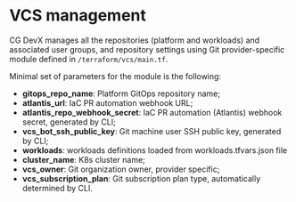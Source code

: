 # VCS management

CG DevX manages all the repositories (platform and workloads) and associated user groups,
and repository settings using Git provider-specific module defined in `/terraform/vcs/main.tf`.

Minimal set of parameters for the module is the following:

- **gitops_repo_name**: Platform GitOps repository name;
- **atlantis_url**: IaC PR automation webhook URL;
- **atlantis_repo_webhook_secret**: IaC PR automation (Atlantis) webhook secret, generated by CLI;
- **vcs_bot_ssh_public_key**: Git machine user SSH public key, generated by CLI;
- **workloads**: workloads definitions loaded from workloads.tfvars.json file
- **cluster_name**: K8s cluster name;
- **vcs_owner**: Git organization owner, provider specific;
- **vcs_subscription_plan**: Git subscription plan type, automatically determined by CLI.
